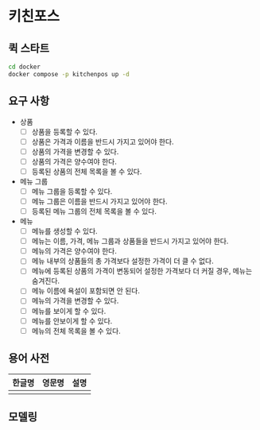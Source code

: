 # 키친포스

## 퀵 스타트

```sh
cd docker
docker compose -p kitchenpos up -d
```

## 요구 사항

- 상품
  - [ ] 상품을 등록할 수 있다.
  - [ ] 상품은 가격과 이름을 반드시 가지고 있어야 한다.
  - [ ] 상품의 가격을 변경할 수 있다.
  - [ ] 상품의 가격은 양수여야 한다.
  - [ ] 등록된 상품의 전체 목록을 볼 수 있다.

- 메뉴 그룹
  - [ ] 메뉴 그룹을 등록할 수 있다.
  - [ ] 메뉴 그룹은 이름을 반드시 가지고 있어야 한다.
  - [ ] 등록된 메뉴 그룹의 전체 목록을 볼 수 있다.

- 메뉴
  - [ ] 메뉴를 생성할 수 있다.
  - [ ] 메뉴는 이름, 가격, 메뉴 그룹과 상품들을 반드시 가지고 있어야 한다.
  - [ ] 메뉴의 가격은 양수여야 한다.
  - [ ] 메뉴 내부의 상품들의 총 가격보다 설정한 가격이 더 클 수 없다.
  - [ ] 메뉴에 등록된 상품의 가격이 변동되어 설정한 가격보다 더 커질 경우, 메뉴는 숨겨진다.
  - [ ] 메뉴 이름에 욕설이 포함되면 안 된다.
  - [ ] 메뉴의 가격을 변경할 수 있다.
  - [ ] 메뉴를 보이게 할 수 있다.
  - [ ] 메뉴를 안보이게 할 수 있다.
  - [ ] 메뉴의 전체 목록을 볼 수 있다.

## 용어 사전

| 한글명 | 영문명 | 설명 |
| --- | --- | --- |
|  |  |  |

## 모델링
